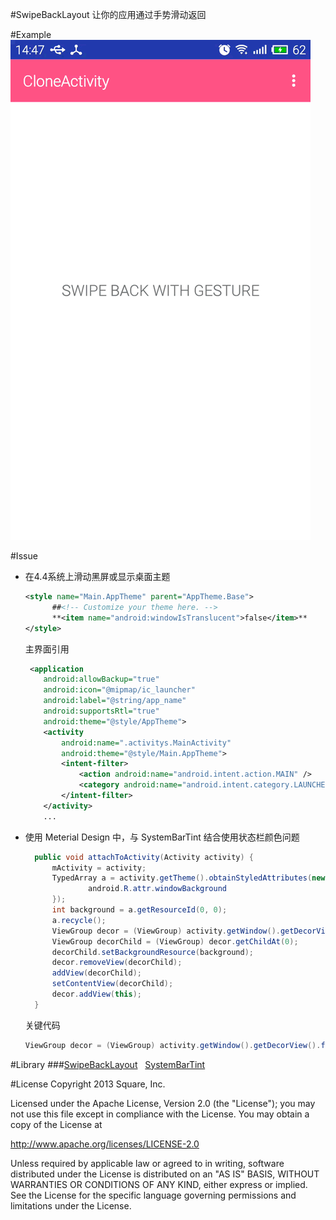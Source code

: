 #SwipeBackLayout
让你的应用通过手势滑动返回

#Example
![SwipeBackLayout.png](example.gif)

#Issue
* 在4.4系统上滑动黑屏或显示桌面主题

  ```xml
  <style name="Main.AppTheme" parent="AppTheme.Base">
        ##<!-- Customize your theme here. -->
        **<item name="android:windowIsTranslucent">false</item>**
  </style>
  ```
    
    主界面引用
    
    ```xml
     <application
        android:allowBackup="true"
        android:icon="@mipmap/ic_launcher"
        android:label="@string/app_name"
        android:supportsRtl="true"
        android:theme="@style/AppTheme">
        <activity
            android:name=".activitys.MainActivity"
            android:theme="@style/Main.AppTheme">
            <intent-filter>
                <action android:name="android.intent.action.MAIN" />
                <category android:name="android.intent.category.LAUNCHER" />
            </intent-filter>
        </activity>
        ...
    ```
        
* 使用 Meterial Design 中，与 SystemBarTint 结合使用状态栏颜色问题

  ```java
    public void attachToActivity(Activity activity) {
        mActivity = activity;
        TypedArray a = activity.getTheme().obtainStyledAttributes(new int[]{
                android.R.attr.windowBackground
        });
        int background = a.getResourceId(0, 0);
        a.recycle();
        ViewGroup decor = (ViewGroup) activity.getWindow().getDecorView().findViewById(Window.ID_ANDROID_CONTENT);
        ViewGroup decorChild = (ViewGroup) decor.getChildAt(0);
        decorChild.setBackgroundResource(background);
        decor.removeView(decorChild);
        addView(decorChild);
        setContentView(decorChild);
        decor.addView(this);
    }
    ```

  关键代码

  ```java
  ViewGroup decor = (ViewGroup) activity.getWindow().getDecorView().findViewById(Window.ID_ANDROID_CONTENT);
  ```

#Library
###[SwipeBackLayout](https://github.com/ikew0ngSwipeBackLayout)&nbsp;&nbsp;&nbsp;[SystemBarTint](https://github.com/xiaoqi05/SystemBarTint)

#License
Copyright 2013 Square, Inc.

Licensed under the Apache License, Version 2.0 (the "License"); you may not use this file except in compliance with the License. You may obtain a copy of the License at

 http://www.apache.org/licenses/LICENSE-2.0

Unless required by applicable law or agreed to in writing, software distributed under the License is distributed on an "AS IS" BASIS, WITHOUT WARRANTIES OR CONDITIONS OF ANY KIND, either express or implied. See the License for the specific language governing permissions and limitations under the License.